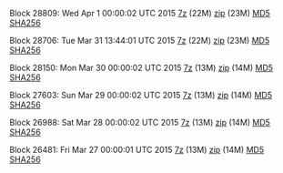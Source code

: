 Block 28809: Wed Apr  1 00:00:02 UTC 2015 [7z](https://transfer.sh/1hNJAe/bootstrap.dat.20150401.7z) (22M) [zip](https://transfer.sh/1cQjby/bootstrap.dat.20150401.zip) (23M) [MD5](https://transfer.sh/11F7lw/md5.txt) [SHA256](https://transfer.sh/1bc4gf/sha256.txt)

Block 28706: Tue Mar 31 13:44:01 UTC 2015 [7z](https://transfer.sh/bmOO1/bootstrap.dat.20150331.7z) (22M) [zip](https://transfer.sh/BebLI/bootstrap.dat.20150331.zip) (23M) [MD5](https://transfer.sh/oU8zv/md5.txt) [SHA256](https://transfer.sh/RSoXN/sha256.txt)

Block 28150: Mon Mar 30 00:00:02 UTC 2015 [7z](https://transfer.sh/NjBOl/bootstrap.dat.20150330.7z) (13M) [zip](https://transfer.sh/z8LLM/bootstrap.dat.20150330.zip) (14M) [MD5](https://transfer.sh/oBJP0/md5.txt) [SHA256](https://transfer.sh/3h3DV/sha256.txt)

Block 27603: Sun Mar 29 00:00:02 UTC 2015 [7z](https://transfer.sh/whdAk/bootstrap.dat.20150329.7z) (13M) [zip](https://transfer.sh/DXUSM/bootstrap.dat.20150329.zip) (14M) [MD5](https://transfer.sh/Ihbn1/md5.txt) [SHA256](https://transfer.sh/hdN1H/sha256.txt)

Block 26988: Sat Mar 28 00:00:02 UTC 2015 [7z](https://transfer.sh/169QhE/bootstrap.dat.20150328.7z) (13M) [zip](https://transfer.sh/piB9c/bootstrap.dat.20150328.zip) (14M) [MD5](https://transfer.sh/1d2NPo/md5.txt) [SHA256](https://transfer.sh/RoslP/sha256.txt)

Block 26481: Fri Mar 27 00:00:01 UTC 2015 [7z](https://transfer.sh/qHIn8/bootstrap.dat.20150327.7z) (13M) [zip](https://transfer.sh/9mkn8/bootstrap.dat.20150327.zip) (14M) [MD5](https://transfer.sh/zNAR2/md5.txt) [SHA256](https://transfer.sh/1hzp41/sha256.txt)
